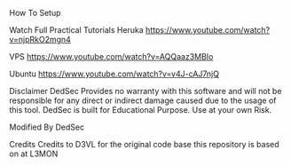 How To Setup

Watch Full Practical Tutorials
Heruka
https://www.youtube.com/watch?v=njpRkO2mgn4

VPS
https://www.youtube.com/watch?v=AQQaaz3MBIo

Ubuntu
https://www.youtube.com/watch?v=v4J-cAJ7njQ

Disclaimer
DedSec Provides no warranty with this software and will not be responsible for any direct or indirect damage caused due to the usage of this tool.
DedSec is built for Educational Purpose. Use at your own Risk.


Modified By DedSec

Credits
Credits to D3VL for the original code base this repository is based on at L3MON
